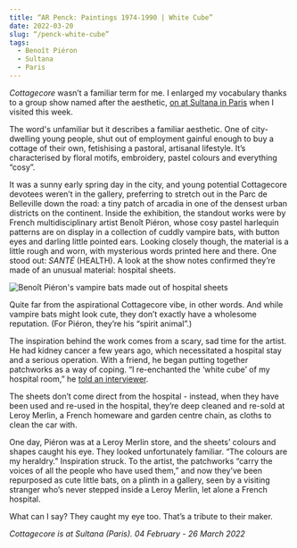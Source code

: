 ```yaml
---
title: “AR Penck: Paintings 1974-1990 | White Cube”
date: 2022-03-20
slug: “/penck-white-cube”
tags:
  - Benoît Piéron
  - Sultana
  - Paris
---  
```


*Cottagecore* wasn’t a familiar term for me. I enlarged my vocabulary thanks to a group show named after the aesthetic, [on at Sultana in Paris](https://galeriesultana.com/shows/cottage-core) when I visited this week.

The word's unfamiliar but it describes a familiar aesthetic. One of city-dwelling young people, shut out of employment gainful enough to buy a cottage of their own, fetishising a pastoral, artisanal lifestyle. It’s characterised by floral motifs, embroidery, pastel colours and everything “cosy”.

It was a sunny early spring day in the city, and young potential Cottagecore devotees weren’t in the gallery, preferring to stretch out in the Parc de Belleville down the road: a tiny patch of arcadia in one of the densest urban districts on the continent. Inside the exhibition, the standout works were by French multidisciplinary artist Benoît Piéron, whose cosy pastel harlequin patterns are on display in a collection of cuddly vampire bats, with button eyes and darling little pointed ears. Looking closely though, the material is a little rough and worn, with mysterious words printed here and there. One stood out: *SANTÉ* (HEALTH). A look at the show notes confirmed they’re made of an unusual material: hospital sheets. 

![Benoît Piéron's vampire bats made out of hospital sheets](/cottagecore-sultana-1.jpeg)

Quite far from the aspirational Cottagecore vibe, in other words. And while vampire bats might look cute, they don’t exactly have a wholesome reputation. (For Piéron, they’re his “spirit animal”.)

The inspiration behind the work comes from a scary, sad time for the artist. He had kidney cancer a few years ago, which necessitated a hospital stay and a serious operation. With a friend, he began putting together patchworks as a way of coping. “I re-enchanted the ‘white cube’ of my hospital room,” he [told an interviewer](https://www.youtube.com/watch?time_continue=52&v=6f_DnYTKq30&feature=emb_title). 

The sheets don’t come direct from the hospital - instead, when they have been used and re-used in the hospital, they’re deep cleaned and re-sold at Leroy Merlin, a French homeware and garden centre chain, as cloths to clean the car with. 

One day, Piéron was at a Leroy Merlin store, and the sheets’ colours and shapes caught his eye. They looked unfortunately familiar. “The colours are my heraldry.” Inspiration struck. To the artist, the patchworks “carry the voices of all the people who have used them,” and now they’ve been repurposed as cute little bats, on a plinth in a gallery, seen by a visiting stranger who’s never stepped inside a Leroy Merlin, let alone a French hospital.

What can I say? They caught my eye too. That’s a tribute to their maker.

*Cottagecore is at Sultana (Paris). 04 February - 26 March 2022*
